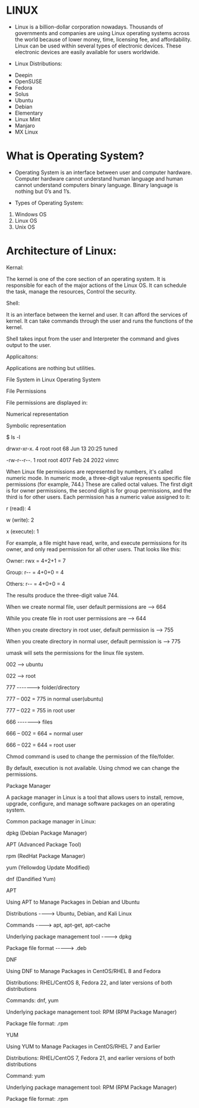  


 <h1>LINUX</h1>

- Linux is a billion-dollar corporation nowadays. Thousands of governments and companies are using Linux operating systems across the world because of lower money, time, licensing fee, and affordability. Linux can be used within several types of electronic devices. These electronic devices are easily available for users worldwide. 

- Linux Distributions:

<ol style="list-style-type: square; ">
  <li>Deepin</li>
  <li>OpenSUSE</li> 
  <li>Fedora</li>
  <li>Solus</li>
  <li>Ubuntu</li>
  <li>Debian</li>
  <li>Elementary</li>
  <li>Linux Mint</li>
  <li>Manjaro</li>
  <li>MX Linux</li>
</ol>

<h1>What is Operating System? </h1>

- Operating System is an interface between user and computer hardware. Computer hardware cannot understand human language and human cannot understand computers binary language. Binary language is nothing but 0’s and 1’s. 

- Types of Operating System: 

<ol>
  <li>Windows OS</li> 
  <li>Linux OS</li> 
  <li>Unix OS</li> 
</ol>
 

<h1>Architecture of Linux: </h1>

                                                  

 

Kernal:  

The kernel is one of the core section of an operating system. It is responsible for each of the major actions of the Linux OS. It can schedule the task, manage the resources, Control the security. 

Shell: 

It is an interface between the kernel and user. It can afford the services of kernel. It can take commands through the user and runs the functions of the kernel. 

Shell takes input from the user and Interpreter the command and gives output to the user.  

Applicaitons: 

Applications are nothing but utilities. 

 

File System in Linux Operating System 

 

File Permissions 

File permissions are displayed in: 

Numerical representation 

Symbolic representation 

 

$ ls -l  

 drwxr-xr-x. 4 root root 68 Jun 13 20:25 tuned  

-rw-r--r--. 1 root root 4017 Feb 24 2022 vimrc 

 

When Linux file permissions are represented by numbers, it's called numeric mode. In numeric mode, a three-digit value represents specific file permissions (for example, 744.) These are called octal values. The first digit is for owner permissions, the second digit is for group permissions, and the third is for other users. Each permission has a numeric value assigned to it: 

r (read): 4 

w (write): 2 

x (execute): 1 

 

For example, a file might have read, write, and execute permissions for its owner, and only read permission for all other users. That looks like this: 

Owner: rwx = 4+2+1 = 7 

Group: r-- = 4+0+0 = 4 

Others: r-- = 4+0+0 = 4 

The results produce the three-digit value 744. 

 

When we create normal file, user default permissions are --> 664 

While you create file in root user permissions are --> 644 

When you create directory in root user, default permission is --> 755 

When you create directory in normal user, default permission is --> 775 

umask will sets the permissions for the linux file system. 

002 --> ubuntu 

022 --> root 

 

777 -------> folder/directory 

777 – 002 = 775 in normal user(ubuntu) 

777 – 022 = 755 in root user 

 

666 -------> files 

666 – 002 = 664 = normal user 

666 – 022 = 644 = root user 

 

Chmod command is used to change the permission of the file/folder. 

By default, execution is not available. Using chmod we can change the permissions. 

 

Package Manager 

A package manager in Linux is a tool that allows users to install, remove, upgrade, configure, and manage software packages on an operating system. 

Common package manager in Linux: 

dpkg (Debian Package Manager)  

APT (Advanced Package Tool)  

rpm (RedHat Package Manager)  

yum (Yellowdog Update Modified)  

dnf (Dandified Yum) 

APT 

Using APT to Manage Packages in Debian and Ubuntu 

Distributions ----> Ubuntu, Debian, and Kali Linux 

Commands ----> apt, apt-get, apt-cache 

Underlying package management tool ----> dpkg 

Package file format -----> .deb 

 

DNF 

Using DNF to Manage Packages in CentOS/RHEL 8 and Fedora 

Distributions: RHEL/CentOS 8, Fedora 22, and later versions of both distributions 

Commands: dnf, yum 

Underlying package management tool: RPM (RPM Package Manager) 

Package file format: .rpm 

 

YUM 

Using YUM to Manage Packages in CentOS/RHEL 7 and Earlier 

Distributions: RHEL/CentOS 7, Fedora 21, and earlier versions of both distributions 

Command: yum 

Underlying package management tool: RPM (RPM Package Manager) 

Package file format: .rpm 

 
